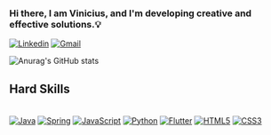 ### Hi there, I am Vinicius, and I'm developing creative and effective solutions.💡
[![Linkedin](https://img.shields.io/badge/LinkedIn-0077B5?style=for-the-badge&logo=linkedin&logoColor=white)](https://www.linkedin.com/in/vinicius-frederico/)
[![Gmail](https://img.shields.io/badge/Gmail-D14836?style=for-the-badge&logo=gmail&logoColor=white)](mailto:viniciusfrederico1003@gmail.com)

![Anurag's GitHub stats](https://github-readme-stats.vercel.app/api?username=vinifred1003&show_icons=true&theme=merko)

## Hard Skills

<div style="display: inline_block"><br/>
   <a href="//github.com/vinifred1003/API-ChatGPT3-Java"><img align="center" alt="Java" src="https://img.shields.io/badge/Java-ED8B00?style=for-the-badge&logo=openjdk&logoColor=white"></a>
  <a href="//github.com/vinifred1003/API-Spring"><img align="center" alt="Spring" src="https://img.shields.io/badge/Spring-6DB33F?style=for-the-badge&logo=spring&logoColor=white"></a>
  <a href="https://vinifred1003.github.io/trabalhoDesenvolvimentoWeb/"><img align="center" alt="JavaScript" src="https://img.shields.io/badge/JavaScript-F7DF1E?style=for-the-badge&logo=javascript&logoColor=black"></a>
  <a href="////github.com/vinifred1003/ProjectSearchEngine"><img align="center" alt="Python" src="https://img.shields.io/badge/Python-3776AB?style=for-the-badge&logo=python&logoColor=white"></a>
  <a href="//github.com/vinifred1003/expenses"><img align="center" alt="Flutter" src="https://img.shields.io/badge/Flutter-02569B?style=for-the-badge&logo=flutter&logoColor=white"></a>
  <a href="//github.com/vinifred1003/ProjectFlappyBird"><img align="center" alt="HTML5" src="https://img.shields.io/badge/HTML5-E34F26?style=for-the-badge&logo=html5&logoColor=white"></a>
  <a href="//github.com/vinifred1003/ProjectFlappyBird"><img align="center" alt="CSS3" src="https://img.shields.io/badge/CSS3-1572B6?style=for-the-badge&logo=css3&logoColor=white"></a>
</div>
